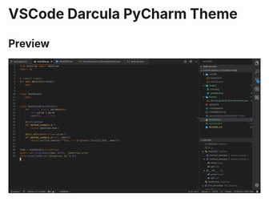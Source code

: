 # VSCode Darcula PyCharm Theme

## Preview
![Preview](https://raw.githubusercontent.com/malvery/vscode-darcula-pycharm-theme/master/images/preview.png)